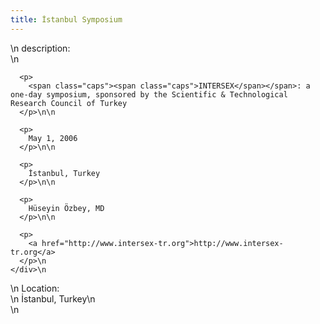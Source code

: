 ```yaml
---
title: İstanbul Symposium
---
```


<div class="flexinode-body flexinode-2">
  <div class="flexinode-textarea-1">
    <div class="form-item">
      \n <label>description:</label><br /> \n 
      
      <p>
        <span class="caps"><span class="caps">INTERSEX</span></span>: a one-day symposium, sponsored by the Scientific & Technological Research Council of Turkey
      </p>\n\n
      
      <p>
        May 1, 2006
      </p>\n\n
      
      <p>
        İstanbul, Turkey
      </p>\n\n
      
      <p>
        Hüseyin Özbey, MD
      </p>\n\n
      
      <p>
        <a href="http://www.intersex-tr.org">http://www.intersex-tr.org</a>
      </p>\n
    </div>\n
  </div>
  
  <div class="flexinode-textfield-2">
    <div class="form-item">
      \n <label>Location:</label><br /> \n İstanbul, Turkey\n
    </div>\n
  </div>
</div>